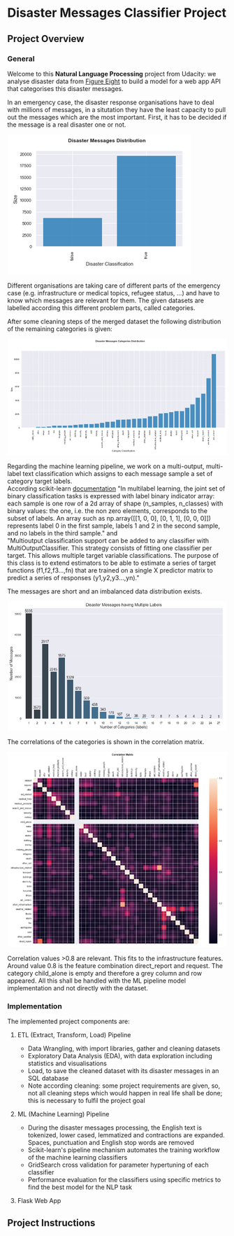 [//]: # (Image References)

[image1]: ./images/CleanedDataset_disaster_messages_distr.PNG "Disaster Classification:"
[image2]: ./images/CleanedDataset_disaster_messages_categories_distr.PNG "Category Distribution:"
[image3]: ./images/CleanedDataset_disaster_messages_multipleCategoryLabelsDistribution.PNG "Multiple Label Distribution:"
[image4]: ./images/DisasterMessages_categories_correlationMatrix.PNG "Categories Correlation Matrix:"


# Disaster Messages Classifier Project

## Project Overview
### General
Welcome to this **Natural Language Processing** project from Udacity: we analyse disaster data from [Figure Eight](https://www.figure-eight.com/) to build a model for a web app API that categorises this disaster messages.

In an emergency case, the disaster response organisations have to deal with millions of messages, in a situtation they have the least capacity to pull out the messages which are the most important. First, it has to be decided if the message is a real disaster one or not.

![Disaster Classification:][image1]


Different organisations are taking care of different parts of the emergency case (e.g. infrastructure or medical topics, refugee status, ...) and have to know which messages are relevant for them. The given datasets are labelled according this different problem parts, called categories.

After some cleaning steps of the merged dataset the following distribution of the remaining categories is given:

![Category Distribution:][image2]

Regarding the machine learning pipeline, we work on a multi-output, multi-label text classification which assigns to each message sample a set of category target labels.<br>
According scikit-learn [documentation](https://scikit-learn.org/stable/modules/multiclass.html) "In multilabel learning, the joint set of binary classification tasks is expressed with label binary indicator array: each sample is one row of a 2d array of shape (n_samples, n_classes) with binary values: the one, i.e. the non zero elements, corresponds to the subset of labels. An array such as np.array([[1, 0, 0], [0, 1, 1], [0, 0, 0]]) represents label 0 in the first sample, labels 1 and 2 in the second sample, and no labels in the third sample." and<br>
"Multioutput classification support can be added to any classifier with MultiOutputClassifier. This strategy consists of fitting one classifier per target. This allows multiple target variable classifications. The purpose of this class is to extend estimators to be able to estimate a series of target functions (f1,f2,f3…,fn) that are trained on a single X predictor matrix to predict a series of responses (y1,y2,y3…,yn)."

The messages are short and an imbalanced data distribution exists.

![Multiple Label Distribution:][image3]

The correlations of the categories is shown in the correlation matrix.

![Categories Correlation Matrix:][image4]

Correlation values >0.8 are relevant. This fits to the infrastructure features. Around value 0.8 is the feature combination direct_report and request. The category child_alone is empty and therefore a grey column and row appeared. All this shall be handled with the ML pipeline model implementation and not directly with the dataset.

### Implementation
The implemented project components are:
1. ETL (Extract, Transform, Load) Pipeline
   - Data Wrangling, with import libraries, gather and cleaning datasets
   - Exploratory Data Analysis (EDA), with data exploration including statistics and visualisations
   - Load, to save the cleaned dataset with its disaster messages in an SQL database
   - Note according cleaning: some project requirements are given, so, not all cleaning steps which would happen in real life shall be done; this is necessary to fulfil the project goal

2. ML (Machine Learning) Pipeline
   - During the disaster messages processing, the English text is tokenized, lower cased, lemmatized and contractions are expanded. Spaces, punctuation and English stop words are removed
   - Scikit-learn's pipeline mechanism automates the training workflow of the machine learning classifiers
   - GridSearch cross validation for parameter hypertuning of each classifier
   - Performance evaluation for the classifiers using specific metrics to find the best model for the NLP task
   
3. Flask Web App

## Project Instructions

